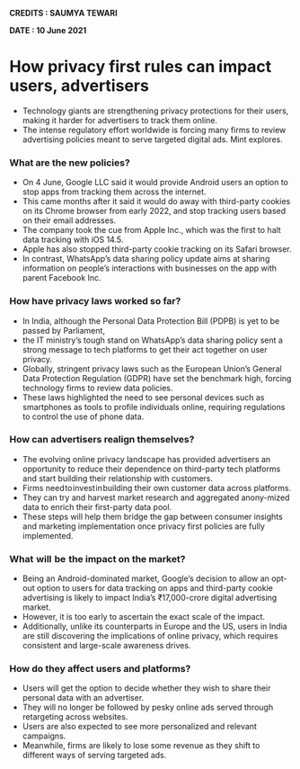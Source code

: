 **CREDITS : SAUMYA TEWARI**

**DATE : 10 June 2021**

# How privacy first rules can impact users, advertisers
- Technology giants are strengthening privacy protections for their users, making it harder for advertisers to track them online.
- The intense regulatory effort worldwide is forcing many firms to review advertising policies meant to serve targeted digital ads. Mint explores.

### What are the new policies?
- On 4 June, Google LLC said it would provide Android users an option to stop apps from tracking them across the internet.
- This came months after it said it would do away with third-party cookies on its Chrome browser from early 2022, and stop tracking users based on their email addresses.
- The company took the cue from Apple Inc., which was the first to halt data tracking with iOS 14.5.
- Apple has also stopped third-party cookie tracking on its Safari browser.
- In contrast, WhatsApp’s data sharing policy update aims at sharing information on people’s interactions with businesses on the app with parent Facebook Inc.

### How have privacy laws worked so far?
- In India, although the Personal Data Protection Bill (PDPB) is yet to be passed by Parliament,
- the IT ministry’s tough stand on WhatsApp’s data sharing policy sent a strong message to tech platforms to get their act together on user privacy.
- Globally, stringent privacy laws such as the European Union’s General Data Protection Regulation (GDPR) have set the benchmark high, forcing technology firms to review data policies.
- These laws highlighted the need to see personal devices such as smartphones as tools to profile individuals online, requiring regulations to control the use of phone data.

### How can advertisers realign themselves?
- The evolving online privacy landscape has provided advertisers an opportunity to reduce their dependence on third-party tech platforms and start building their relationship with customers.
- Firms need to invest in building their own customer data across platforms.
- They can try and harvest market research and aggregated anony-mized data to enrich their first-party data pool.
- These steps will help them bridge the gap between consumer insights and marketing implementation once privacy first policies are fully implemented.

### What  will  be  the impact on the market?
- Being an Android-dominated market, Google’s decision to allow an opt-out option to users for data tracking on apps and third-party cookie advertising is likely to impact India’s ₹17,000-crore digital advertising market.
- However, it is too early to ascertain the exact scale of the impact.
- Additionally, unlike its counterparts in Europe and the US, users in India are still discovering the implications of online privacy, which requires consistent and large-scale awareness drives.

### How do they affect users and platforms?
- Users will get the option to decide whether they wish to share their personal data with an advertiser.
- They will no longer be followed by pesky online ads served through retargeting across websites.
- Users are also expected to see more personalized and relevant campaigns.
- Meanwhile, firms are likely to lose some revenue as they shift to different ways of serving targeted ads.
